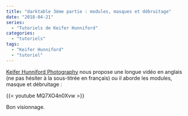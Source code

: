 ```yaml
---
title: "darktable 3ème partie : modules, masques et débruitage"
date: "2018-04-21"
series:
  - "Tutoriels de Keifer Hunniford"
categories: 
  - "tutoriels"
tags: 
  - "Keifer Hunniford"
  - "tutoriel"
---
```


[Keifer Hunniford Photography](https://www.youtube.com/channel/UCM8XE_Gv3Ui5s4F-5TW16jg) nous propose une longue vidéo en anglais (ne pas hésiter à la sous-titrée en français) ou il aborde les modules, masque et débruitage : 

{{< youtube MQ7XO4n0Xvw >}}

Bon visionnage.
